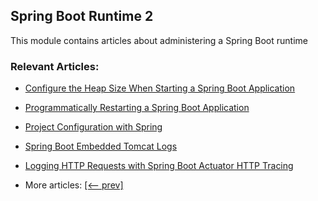 ## Spring Boot Runtime 2

This module contains articles about administering a Spring Boot runtime

### Relevant Articles:									
 - [Configure the Heap Size When Starting a Spring Boot Application](https://www.baeldung.com/spring-boot-heap-size)
 - [Programmatically Restarting a Spring Boot Application](https://www.baeldung.com/java-restart-spring-boot-app)
 - [Project Configuration with Spring](https://www.baeldung.com/project-configuration-with-spring)
 - [Spring Boot Embedded Tomcat Logs](https://www.baeldung.com/spring-boot-embedded-tomcat-logs)
 - [Logging HTTP Requests with Spring Boot Actuator HTTP Tracing](https://www.baeldung.com/spring-boot-actuator-http)

 - More articles: [[<-- prev]](../spring-boot-runtime)
